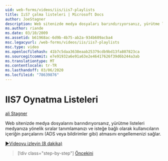 ```yaml
---
uid: web-forms/videos/iis/iis7-playlists
title: IıS7 çalma listeleri | Microsoft Docs
author: JoeStagner
description: Web sitenizde medya dosyaları barındırıyorsanız, yürütme listeleri medyanıza yönelik sıralar tanımlamanızı ve isteğe bağlı olarak kullanıcıların t parçalarını atmasını engellemenizi sağlar...
ms.author: riande
ms.date: 03/10/2009
ms.assetid: b61968ac-6d9b-4b75-ab2a-934b609acba4
msc.legacyurl: /web-forms/videos/iis/iis7-playlists
msc.type: video
ms.openlocfilehash: 41b7c5daa3638eaab25379cdb9bd13fa807823ca
ms.sourcegitcommit: e7e91932a6e91a63e2e46417626f39d6b244a3ab
ms.translationtype: MT
ms.contentlocale: tr-TR
ms.lasthandoff: 03/06/2020
ms.locfileid: "78639876"
---
```

# <a name="iis7-playlists"></a>IIS7 Oynatma Listeleri

[ali Stagner](https://github.com/JoeStagner)

Web sitenizde medya dosyalarını barındırıyorsanız, yürütme listeleri medyanıza yönelik sıralar tanımlamanızı ve isteğe bağlı olarak kullanıcıların içeriğin parçalarını (ADS veya bildirimler gibi) atmasını engellemenizi sağlar.

[&#9654;Videoyu izleyin (8 dakika)](https://channel9.msdn.com/Blogs/ASP-NET-Site-Videos/iis7-playlists)

> [!div class="step-by-step"]
> [Öncekini](bit-rate-throttling.md)
